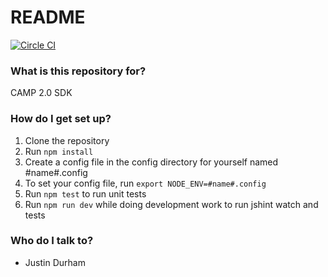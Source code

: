 # README #

[![Circle CI](https://circleci.com/gh/AdExchangeGrp/aeg-sdk.svg?style=svg&circle-token=25070b6ac21c1d94f437bf4c5133d84216c444f4)](https://circleci.com/gh/AdExchangeGrp/aeg-sdk)

### What is this repository for? ###

CAMP 2.0 SDK

### How do I get set up? ###
1. Clone the repository
1. Run ```npm install```
1. Create a config file in the config directory for yourself named #name#.config
1. To set your config file, run ```export NODE_ENV=#name#.config```
1. Run ```npm test``` to run unit tests
1. Run ```npm run dev``` while doing development work to run jshint watch and tests

### Who do I talk to? ###
* Justin Durham